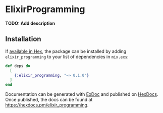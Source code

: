 # ElixirProgramming

**TODO: Add description**

## Installation

If [available in Hex](https://hex.pm/docs/publish), the package can be installed
by adding `elixir_programming` to your list of dependencies in `mix.exs`:

```elixir
def deps do
  [
    {:elixir_programming, "~> 0.1.0"}
  ]
end
```

Documentation can be generated with [ExDoc](https://github.com/elixir-lang/ex_doc)
and published on [HexDocs](https://hexdocs.pm). Once published, the docs can
be found at <https://hexdocs.pm/elixir_programming>.

